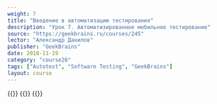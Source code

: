 ```yaml
---
weight: 7
title: "Введение в автоматизацию тестирования"
description: "Урок 7. Автоматизированное мобильное тестирование"
source: "https://geekbrains.ru/courses/245"
lector: "Александр Данилов"
publisher: "GeekBrains"
date: 2018-11-19
category: "course26"
tags: ["Autotest", "Software Testing", "GeekBrains"]
layout: course
---
```

{{<players>}}
    {{<protonvideo d723a57675066cf1b580adaaf80d42e8>}}
{{</players>}}
